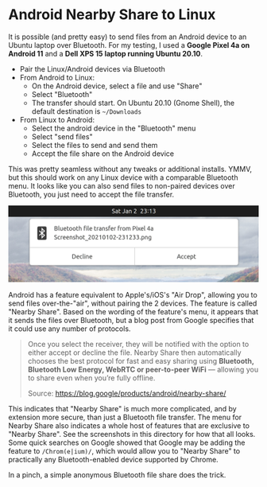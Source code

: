 # Android Nearby Share to Linux

It is possible (and pretty easy) to send files from an Android device to an Ubuntu laptop over Bluetooth. For my testing, I used a **Google Pixel 4a on Android 11** and a **Dell XPS 15 laptop running Ubuntu 20.10**.

- Pair the Linux/Android devices via Bluetooth
- From Android to Linux:
    - On the Android device, select a file and use "Share"
    - Select "Bluetooth"
    - The transfer should start. On Ubuntu 20.10 (Gnome Shell), the default destination is `~/Downloads`
- From Linux to Android:
    - Select the android device in the "Bluetooth" menu
    - Select "send files"
    - Select the files to send and send them
    - Accept the file share on the Android device

This was pretty seamless without any tweaks or additional installs. YMMV, but this should work on any Linux device with a comparable Bluetooth menu. It looks like you can also send files to non-paired devices over Bluetooth, you just need to accept the file transfer.

![](./Accepting%20Files%20over%20Bluetooth%20without%20Device%20Pairing.png)

Android has a feature equivalent to Apple's/iOS's "Air Drop", allowing you to send files over-the-"air", without pairing the 2 devices. The feature is called "Nearby Share". Based on the wording of the feature's menu, it appears that it sends the files over Bluetooth, but a blog post from Google specifies that it could use any number of protocols.

> Once you select the receiver, they will be notified with the option to either accept or decline the file. Nearby Share then automatically chooses the best protocol for fast and easy sharing using **Bluetooth, Bluetooth Low Energy, WebRTC or peer-to-peer WiFi** — allowing you to share even when you’re fully offline.
>
> Source: https://blog.google/products/android/nearby-share/

This indicates that "Nearby Share" is much more complicated, and by extension more secure, than just a Bluetooth file transfer. The menu for Nearby Share also indicates a whole host of features that are exclusive to "Nearby Share". See the screenshots in this directory for how that all looks. Some quick searches on Google showed that Google may be adding the feature to `/Chrom(e|ium)/`, which would allow you to "Nearby Share" to practically any Bluetooth-enabled device supported by Chrome.

In a pinch, a simple anonymous Bluetooth file share does the trick.
